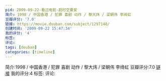 ```yaml
---
pid: 2009-09-22-看过电影-超时空要爱
简介: 1998 / 中国香港 / 犯罪 喜剧 动作 / 黎大炜 / 梁朝伟 李绮虹
豆瓣评分: '7.0'
链接: https://movie.douban.com/subject/1297148/
创建时间: '2009-09-22 15:47:34'
我的评分: '4'
标签:
评论:
tags: [douban]
categories: [timeline]
---
```

简介:1998 / 中国香港 / 犯罪 喜剧 动作 / 黎大炜 / 梁朝伟 李绮虹
豆瓣评分:7.0
[链接](https://movie.douban.com/subject/1297148/)
我的评分:4
标签:
评论:
